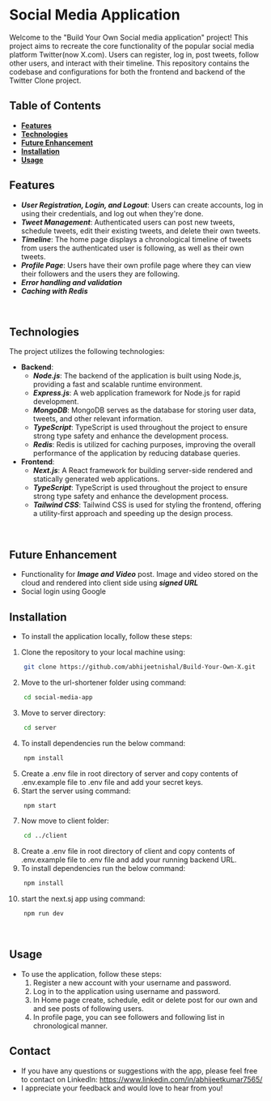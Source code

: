 # Social Media Application

Welcome to the "Build Your Own Social media application" project! This project aims to recreate the core functionality of the popular social media platform Twitter(now X.com). Users can register, log in, post tweets, follow other users, and interact with their timeline. This repository contains the codebase and configurations for both the frontend and backend of the Twitter Clone project.
<br>

## Table of Contents

- [**Features**](#features)
- [**Technologies**](#technologies)
- [**Future Enhancement**](#usage)
- [**Installation**](#installation)
- [**Usage**](#usage)
  <br>

## Features

- **_User Registration, Login, and Logout_**: Users can create accounts, log in using their credentials, and log out when they're done.
- **_Tweet Management_**: Authenticated users can post new tweets, schedule tweets, edit their existing tweets, and delete their own tweets.
- **_Timeline_**: The home page displays a chronological timeline of tweets from users the authenticated user is following, as well as their own tweets.
- **_Profile Page_**: Users have their own profile page where they can view their followers and the users they are following.
- **_Error handling and validation_**
- **_Caching with Redis_**

<br>

## Technologies

The project utilizes the following technologies:

- **Backend**:
  - **_Node.js_**: The backend of the application is built using Node.js, providing a fast and scalable runtime environment.
  - **_Express.js_**: A web application framework for Node.js for rapid development.
  - **_MongoDB_**: MongoDB serves as the database for storing user data, tweets, and other relevant information.
  - **_TypeScript_**: TypeScript is used throughout the project to ensure strong type safety and enhance the development process.
  - **_Redis_**: Redis is utilized for caching purposes, improving the overall performance of the application by reducing database queries.
    <br>
- **Frontend**:
  - **_Next.js_**: A React framework for building server-side rendered and statically generated web applications.
  - **_TypeScript_**: TypeScript is used throughout the project to ensure strong type safety and enhance the development process.
  - **_Tailwind CSS_**: Tailwind CSS is used for styling the frontend, offering a utility-first approach and speeding up the design process.

<br>

## Future Enhancement

- Functionality for **_Image and Video_** post. Image and video stored on the cloud and rendered into client side using **_signed URL_**
- Social login using Google

## Installation

- To install the application locally, follow these steps:

1. Clone the repository to your local machine using:

```bash
    git clone https://github.com/abhijeetnishal/Build-Your-Own-X.git
```

2. Move to the url-shortener folder using command:

```bash
    cd social-media-app
```

3. Move to server directory:

```bash
    cd server
```

4. To install dependencies run the below command:

```bash
    npm install
```

5. Create a .env file in root directory of server and copy contents of .env.example file to .env file and add your secret keys.
6. Start the server using command:

```bash
    npm start
```

7. Now move to client folder:

```bash
    cd ../client
```

8. Create a .env file in root directory of client and copy contents of .env.example file to .env file and add your running backend URL.
9. To install dependencies run the below command:

```bash
    npm install
```

10. start the next.sj app using command:

```bash
    npm run dev
```

<br>

## Usage

- To use the application, follow these steps:
  1. Register a new account with your username and password.
  2. Log in to the application using username and password.
  3. In Home page create, schedule, edit or delete post for our own and and see posts of following users.
  4. In profile page, you can see followers and following list in chronological manner.
     <br>

## Contact

- If you have any questions or suggestions with the app, please feel free to contact on LinkedIn: https://www.linkedin.com/in/abhijeetkumar7565/
- I appreciate your feedback and would love to hear from you!
